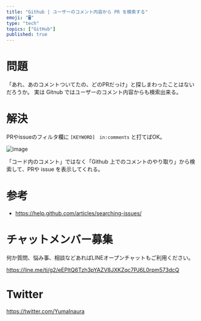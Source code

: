 ```yaml
---
title: "Github | ユーザーのコメント内容から PR を検索する"
emoji: "🖥"
type: "tech"
topics: ["GitHub"]
published: true
---
```


# 問題

「あれ、あのコメントついてたの、どのPRだっけ」と探しまわったことはないだろうか。
実は Gitnub ではユーザーのコメント内容からも検索出来る。

# 解決

PRやissueのフィルタ欄に `[KEYWORD]　in:comments` と打てばOK。

![image](https://qiita-image-store.s3.amazonaws.com/0/89618/bd0f3170-f165-4ff6-65f1-d330fc76b348.png)

「コード内のコメント」ではなく「Github 上でのコメントのやり取り」から検索して、PRや issue を表示してくれる。

# 参考

- https://help.github.com/articles/searching-issues/








<!-- Update From Qiita API -->

# チャットメンバー募集


何か質問、悩み事、相談などあればLINEオープンチャットもご利用ください。

https://line.me/ti/g2/eEPltQ6Tzh3pYAZV8JXKZqc7PJ6L0rpm573dcQ





# Twitter


https://twitter.com/YumaInaura


<!-- Update From Qiita API -->


